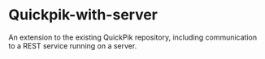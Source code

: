 Quickpik-with-server
====================

An extension to the existing QuickPik repository, including communication to a REST service running on a server.